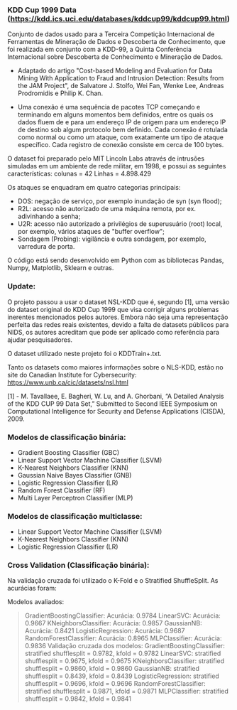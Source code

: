 ### KDD Cup 1999 Data (https://kdd.ics.uci.edu/databases/kddcup99/kddcup99.html)

Conjunto de dados usado para a Terceira Competição Internacional de Ferramentas de Mineração de Dados e Descoberta de Conhecimento, que foi realizada em conjunto com a KDD-99, a Quinta Conferência Internacional sobre Descoberta de Conhecimento e Mineração de Dados.

- Adaptado do artigo "Cost-based Modeling and Evaluation for Data Mining With Application to Fraud and Intrusion Detection: Results from the JAM Project", de Salvatore J. Stolfo, Wei Fan, Wenke Lee, Andreas Prodromidis e Philip K. Chan.

- Uma conexão é uma sequência de pacotes TCP começando e terminando em alguns momentos bem definidos, entre os quais os dados fluem de e para um endereço IP de origem para um endereço IP de destino sob algum protocolo bem definido. Cada conexão é rotulada como normal ou como um ataque, com exatamente um tipo de ataque específico. Cada registro de conexão consiste em cerca de 100 bytes.


O dataset foi preparado pelo MIT Lincoln Labs através de intrusões simuladas em um ambiente de rede militar, em 1998, e possui as seguintes características: colunas = 42 Linhas = 4.898.429

Os ataques se enquadram em quatro categorias principais:

- DOS: negação de serviço, por exemplo inundação de syn (syn flood);
- R2L: acesso não autorizado de uma máquina remota, por ex. adivinhando a senha;
- U2R: acesso não autorizado a privilégios de superusuário (root) local, por exemplo, vários ataques de "buffer overflow";
- Sondagem (Probing): vigilância e outra sondagem, por exemplo, varredura de porta.

O código está sendo desenvolvido em Python com as bibliotecas Pandas, Numpy, Matplotlib, Sklearn e outras.

### Update:

O projeto passou a usar o dataset NSL-KDD que é, segundo [1], uma versão do dataset original do KDD Cup 1999 que visa corrigir alguns problemas inerentes mencionados pelos autores. Embora não seja uma representação perfeita das redes reais existentes, devido a falta de datasets públicos para NIDS, os autores acreditam que pode ser aplicado como referência para ajudar pesquisadores.

O dataset utilizado neste projeto foi o KDDTrain+.txt.

Tanto os datasets como maiores informações sobre o NLS-KDD, estão no site do Canadian Institute for Cybersecurity: https://www.unb.ca/cic/datasets/nsl.html

[1] - M. Tavallaee, E. Bagheri, W. Lu, and A. Ghorbani, “A Detailed Analysis of the KDD CUP 99 Data Set,” Submitted to Second IEEE Symposium on Computational Intelligence for Security and Defense Applications (CISDA), 2009.

### Modelos de classificação binária:

- Gradient Boosting Classifier (GBC)
- Linear Support Vector Machine Classifier (LSVM)
- K-Nearest Neighbors Classifier (KNN)
- Gaussian Naive Bayes Classifier (GNB)
- Logistic Regression Classifier (LR)
- Random Forest Classifier (RF)
- Multi Layer Perceptron Classifier (MLP)

### Modelos de classificação multiclasse:

- Linear Support Vector Machine Classifier (LSVM)
- K-Nearest Neighbors Classifier (KNN)
- Logistic Regression Classifier (LR)

### Cross Validation (Classificação binária):

Na validação cruzada foi utilizado o K-Fold e o Stratified ShuffleSplit. As acurácias foram:

Modelos avaliados:
> GradientBoostingClassifier: Acurácia: 0.9784
> LinearSVC: Acurácia: 0.9667
> KNeighborsClassifier: Acurácia: 0.9857
> GaussianNB: Acurácia: 0.8421
> LogisticRegression: Acurácia: 0.9687
> RandomForestClassifier: Acurácia: 0.8965
> MLPClassifier: Acurácia: 0.9836
Validação cruzada dos modelos:
> GradientBoostingClassifier: stratified shufflesplit = 0.9782, kfold = 0.9782
> LinearSVC: stratified shufflesplit = 0.9675, kfold = 0.9675
> KNeighborsClassifier: stratified shufflesplit = 0.9860, kfold = 0.9860
> GaussianNB: stratified shufflesplit = 0.8439, kfold = 0.8439
> LogisticRegression: stratified shufflesplit = 0.9696, kfold = 0.9696
> RandomForestClassifier: stratified shufflesplit = 0.9871, kfold = 0.9871
> MLPClassifier: stratified shufflesplit = 0.9842, kfold = 0.9841
